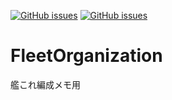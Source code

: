 [![GitHub issues](https://img.shields.io/github/issues/ayumu838/FleetOrganization.svg)]()
[![GitHub issues](https://img.shields.io/github/issues-closed/ayumu838/FleetOrganization.svg)]()
# FleetOrganization
艦これ編成メモ用
